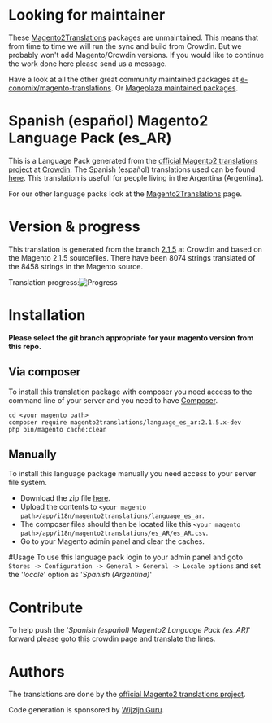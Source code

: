 # Looking for maintainer
These [Magento2Translations](http://magento2translations.github.io/) packages are unmaintained. This means that from time to time we will run the sync and build from Crowdin. But we probably won't add Magento/Crowdin versions. If you would like to continue the work done here please send us a message.

Have a look at all the other great community maintained packages at [e-conomix/magento-translations](https://github.com/e-conomix/magento-translations).
Or [Mageplaza maintained packages](https://github.com/mageplaza?q=language).

# Spanish (español) Magento2 Language Pack (es_AR)
This is a Language Pack generated from the [official Magento2 translations project](https://crowdin.com/project/magento-2) at [Crowdin](https://crowdin.com).
The Spanish (español) translations used can be found [here](https://crowdin.com/project/magento-2/es-AR).
This translation is usefull for people living in the Argentina (Argentina).

For our other language packs look at the [Magento2Translations](http://magento2translations.github.io/) page.

# Version & progress
This translation is generated from the branch [2.1.5](https://crowdin.com/project/magento-2/es-AR#/2.1.5) at Crowdin and based on the Magento 2.1.5 sourcefiles.
There have been  8074 strings translated of the 8458 strings in the Magento source.

Translation progress:![Progress](http://progressed.io/bar/95)

# Installation
**Please select the git branch appropriate for your magento version from this repo.**
## Via composer
To install this translation package with composer you need access to the command line of your server and you need to have [Composer](https://getcomposer.org).
```
cd <your magento path>
composer require magento2translations/language_es_ar:2.1.5.x-dev
php bin/magento cache:clean
```
## Manually
To install this language package manually you need access to your server file system.
* Download the zip file [here](https://github.com/Magento2Translations/language_es_ar/archive/2.1.5.zip).
* Upload the contents to `<your magento path>/app/i18n/magento2translations/language_es_ar`.
* The composer files should then be located like this `<your magento path>/app/i18n/magento2translations/es_AR/es_AR.csv`.
* Go to your Magento admin panel and clear the caches.

#Usage
To use this language pack login to your admin panel and goto `Stores -> Configuration -> General > General -> Locale options` and set the '*locale*' option as '*Spanish (Argentina)*'

# Contribute
To help push the '*Spanish (español) Magento2 Language Pack (es_AR)*' forward please goto [this](https://crowdin.com/project/magento-2/es-AR) crowdin page and translate the lines.

# Authors
The translations are done by the [official Magento2 translations project](https://crowdin.com/project/magento-2).

Code generation is sponsored by [Wijzijn.Guru](http://www.wijzijn.guru/).